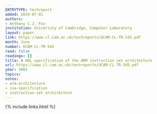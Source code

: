 ```yaml
---
ENTRYTYPE: techreport
added: 2019-07-01
authors:
- Anthony C.J. Fox
institution: University of Cambridge, Computer Laboratory
layout: paper
link: https://www.cl.cam.ac.uk/techreports/UCAM-CL-TR-545.pdf
month: June
number: UCAM-CL-TR-545
read: false
readings: []
title: A HOL specification of the ARM instruction set architecture
url: https://www.cl.cam.ac.uk/techreports/UCAM-CL-TR-545.pdf
year: 2001
topics:
notes:
- arm-architecture
- isa-specification
- instruction-set-architecture
---
```


{% include links.html %}
